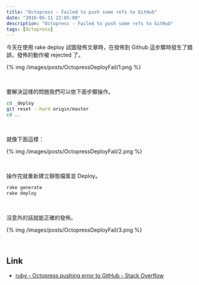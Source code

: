 ```yaml
---
title: "Octopress - Failed to push some refs to GitHub"
date: "2016-05-11 22:05:00"
description: "Octopress - Failed to push some refs to GitHub"
tags: [Octopress]
---
```



今天在使用 rake deploy 試圖發佈文章時，在發佈到 Github 這步驟時發生了錯誤，發佈的動作被 rejected 了。  

<!-- More -->

{% img /images/posts/OctopressDeployFail/1.png %}

<br/>


要解決這樣的問題我們可以依下面步驟操作。  

```bash
cd _deploy
git reset --hard origin/master
cd ..
```

<br/>


就像下面這樣：  

{% img /images/posts/OctopressDeployFail/2.png %}

<br/>


操作完就重新建立靜態檔案並 Deploy。   
 
```bash
rake generate
rake deploy
```

<br/>


沒意外的話就能正確的發佈。  

{% img /images/posts/OctopressDeployFail/3.png %}

<br/>

Link
----
* [ruby - Octopress pushing error to GitHub - Stack Overflow](http://stackoverflow.com/questions/19619280/octopress-pushing-error-to-github)
